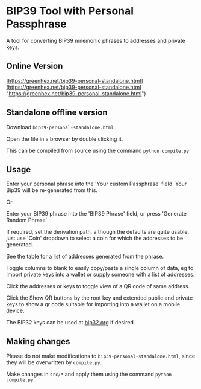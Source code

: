 # BIP39 Tool with Personal Passphrase

A tool for converting BIP39 mnemonic phrases to addresses and private keys.

## Online Version

[https://greenhex.net/bip39-personal-standalone.html](https://greenhex.net/bip39-personal-standalone.html "https://greenhex.net/bip39-personal-standalone.html")

## Standalone offline version

Download `bip39-personal-standalone.html`

Open the file in a browser by double clicking it.

This can be compiled from source using the command `python compile.py`

## Usage

Enter your personal phrase into the 'Your custom Passphrase' field. Your Bip39 will be re-generated from this.

Or

Enter your BIP39 phrase into the 'BIP39 Phrase' field, or press
'Generate Random Phrase'

If required, set the derivation path, although the defaults are quite usable, just use 'Coin' dropdown to select a coin for which the addresses to be generated. 

See the table for a list of addresses generated from the phrase.

Toggle columns to blank to easily copy/paste a single column of data, eg to
import private keys into a wallet or supply someone with a list of addresses.

Click the addresses or keys to toggle view of a QR code of same address.

Click the Show QR buttons by the root key and extended public and private keys to show a qr code suitable 
for importing into a wallet on a mobile device.

The BIP32 keys can be used at [bip32.org](https://bip32.org) if desired.

## Making changes

Please do not make modifications to `bip39-personal-standalone.html`, since they will
be overwritten by `compile.py`.

Make changes in `src/*` and apply them using the command `python compile.py`
